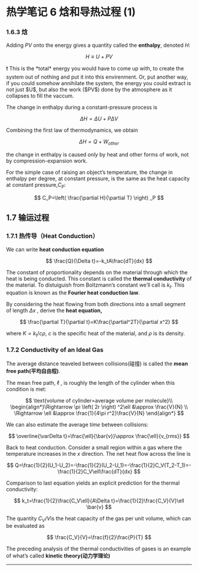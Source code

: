 # 热学笔记 6 焓和导热过程 (1)

### 1.6.3 焓

Adding $PV$ onto the energy gives a quantity called the **enthalpy**, denoted $H$:

$$
H\equiv U+PV
$$

<aside>
❗ This is the *total* energy you would have to come up with, to create the system out of nothing and put it into this envirenment. Or, put another way, if you could somehow annihilate the system, the energy you could extract is not just $U$, but also the work ($PV$) done by the atmosphere as it collapses to fill the vaccum.

</aside>

The change in enthalpy during a constant-pressure process is 

$$
\Delta H=\Delta U+P\Delta V
$$

Combining the first law of thermodynamics, we obtain 

$$
\Delta H=Q+W_{other}
$$

the change in enthalpy is caused *only* by heat and other forms of work, not by compression-expansion work.

For the simple case of raising an object’s temperature, the change in enthalpy  per degree, at constant pressure, is the same as the heat capacity at constant pressure,$C_P$:

$$
C_P=\left( \frac{\partial H}{\partial T} \right) _P
$$

## 1.7 输运过程

### 1.7.1 热传导（Heat Conduction）

We can write  **heat conduction equation**

$$
\frac{Q}{\Delta t}=-k_tA\frac{dT}{dx}
$$

The constant of proportionality depends on the material through which the heat is being conducted. This constant is called the **thermal conductivity** of the material. To distuiguish from Boltzmann’s constant we’ll call is $k_t$. This equation is known as the **Fourier heat conduction law**.

By considering the heat flowing from both directions into a small segment of length $\Delta x$ , derive the **heat equation,**

$$
\frac{\partial T}{\partial t}=K\frac{\partial^2T}{\partial x^2}
$$

where $K=k_t/c\rho$, $c$ is the specific heat of the material, and $\rho$  is its density.

### 1.7.2 Conductivity of an Ideal Gas

The average distance teaveled between collisions(碰撞) is called the **mean free path(平均自由程)**. 

The mean free path, $\ell$ , is roughly the length of the cylinder when this condition is met:

$$
\text{volume of cylinder=average volume per molecule}\\ \begin{align*}\Rightarrow \pi \left( 2r \right) ^2\ell &\approx \frac{V}{N}
\\
\Rightarrow \ell &\approx \frac{1}{4\pi r^2}\frac{V}{N}
\end{align*}
$$

We can also estimate the average *time* between collisions:

$$
\overline{\varDelta t}=\frac{\ell}{\bar{v}}\approx \frac{\ell}{v_{rms}}
$$

Back to heat conduction. Consider a small region within a gas where the temperature increases in the $x$ direction. The net heat flow across the line is 

$$
Q=\frac{1}{2}(U_1-U_2)=-\frac{1}{2}(U_2-U_1)=-\frac{1}{2}C_V(T_2-T_1)=-\frac{1}{2}C_V\ell\frac{dT}{dx}
$$

Comparison to last equation yields an explicit prediction for the thermal conductivity:

$$
k_t=\frac{1}{2}\frac{C_V\ell}{A\Delta t}=\frac{1}{2}\frac{C_V}{V}\ell \bar{v}
$$

The quantity $C_V/V$is the heat capacity of the gas per unit volume, which can be evaluated as

$$
\frac{C_V}{V}=\frac{f}{2}\frac{P}{T}
$$

The preceding analysis of the thermal conductivities of gases is an example of what’s called **kinetic theory(动力学理论)**

---